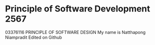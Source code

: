 # Principle of Software Development 2567
03376116 PRINCIPLE  OF SOFTWARE DESIGN
My name is Natthapong Niampradit
Edited on Github
